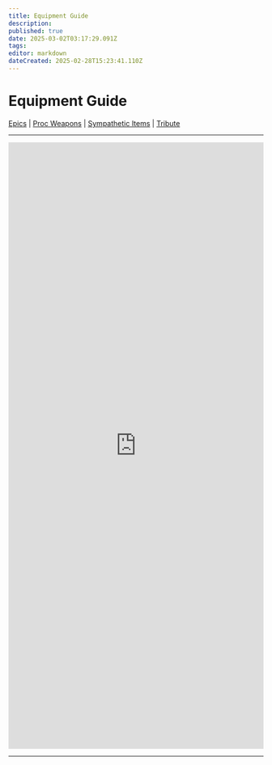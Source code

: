 ```yaml
---
title: Equipment Guide
description: 
published: true
date: 2025-03-02T03:17:29.091Z
tags: 
editor: markdown
dateCreated: 2025-02-28T15:23:41.110Z
---
```


# Equipment Guide
[Epics](/equipment-guide/epics/_indexen) | [Proc Weapons](/equipment-guide/procs/_indexen) | [Sympathetic Items](/equipment-guide/symp-items) | [Tribute](/equipment-guide/tribute)

---

<style>
  /* Ensures iframe container takes full width */
  .iframe-container {
    width: 100%;
    max-width: 100%;
  }

  /* Ensures iframe fills the space dynamically */
  .responsive-iframe {
    width: 100%;
    min-height: 1200px; /* Ensures it's not too small */
    border: none;
  }
</style>

<div class="iframe-container">
  <iframe 
    id="dynamicIframe" 
    src="https://www.thjdi.cc/items" 
    class="responsive-iframe" 
    onload="adjustIframe()">
  </iframe>
</div>

<script>
  function adjustIframe() {
    var iframe = document.getElementById("dynamicIframe");

    // Attempt to get iframe content height (only works if same-origin)
    try {
      var newHeight = iframe.contentWindow.document.body.scrollHeight;
      iframe.style.height = newHeight + "px";
    } catch (error) {
      // If blocked by CORS, default to a reasonable height
      iframe.style.height = "1200px";
    }

    // Ensure the form inside the iframe scales properly
    var iframeDoc = iframe.contentDocument || iframe.contentWindow.document;
    if (iframeDoc) {
      var forms = iframeDoc.getElementsByTagName("form");
      for (var i = 0; i < forms.length; i++) {
        forms[i].style.width = "100%"; // Ensures the form inside scales to iframe width
      }
    }
  }

  // Resize on window resize for better responsiveness
  window.addEventListener("resize", adjustIframe);
</script>

---

